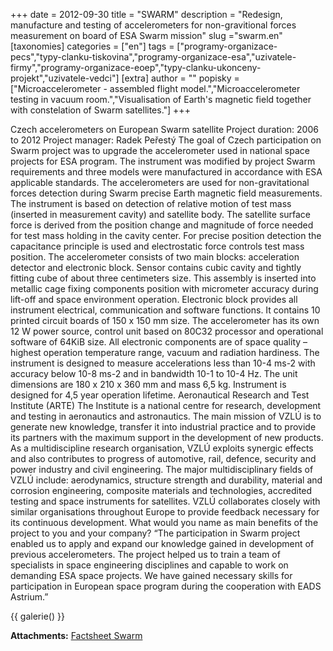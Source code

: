 +++
date = 2012-09-30
title = "SWARM"
description = "Redesign, manufacture and testing of accelerometers for non-gravitional forces measurement on board of ESA Swarm mission"
slug ="swarm.en"
[taxonomies]
categories = ["en"]
tags = ["programy-organizace-pecs","typy-clanku-tiskovina","programy-organizace-esa","uzivatele-firmy","programy-organizace-eoep","typy-clanku-ukonceny-projekt","uzivatele-vedci"]
[extra]
author = ""
popisky = ["Microaccelerometer - assembled flight model.","Microaccelerometer testing in vacuum room.","Visualisation of Earth&#039;s magnetic field together with constelation of Swarm satellites."]
+++

Czech accelerometers on European Swarm satellite Project duration: 2006 to 2012 Project manager: Radek Peřestý The goal of Czech participation on Swarm project was to upgrade the accelerometer used in national space projects for ESA program. The instrument was modified by project Swarm requirements and three models were manufactured in accordance with ESA applicable standards. The accelerometers are used for non-gravitational forces detection during Swarm precise Earth magnetic field measurements. The instrument is based on detection of relative motion of test mass (inserted in measurement cavity) and satellite body. The satellite surface force is derived from the position change and magnitude of force needed for test mass holding in the cavity center. For precise position detection the capacitance principle is used and electrostatic force controls test mass position. The accelerometer consists of two main blocks: acceleration detector and electronic block. Sensor contains cubic cavity and tightly fitting cube of about three centimeters size. This assembly is inserted into metallic cage fixing components position with micrometer accuracy during lift-off and space environment operation. Electronic block provides all instrument electrical, communication and software functions. It contains 10 printed circuit boards of 150 x 150 mm size. The accelerometer has its own 12 W power source, control unit based on 80C32 processor and operational software of 64KiB size. All electronic components are of space quality – highest operation temperature range, vacuum and radiation hardiness. The instrument is designed to measure accelerations less than 10-4 ms-2 with accuracy below 10-8 ms-2 and in bandwidth 10-1 to 10-4 Hz. The unit dimensions are 180 x 210 x 360 mm and mass 6,5 kg. Instrument is designed for 4,5 year operation lifetime. Aeronautical Research and Test Institute (ARTE) The Institute is a national centre for research, development and testing in aeronautics and astronautics. The main mission of VZLÚ is to generate new knowledge, transfer it into industrial practice and to provide its partners with the maximum support in the development of new products. As a multidiscipline research organisation, VZLÚ exploits synergic effects and also contributes to progress of automotive, rail, defence, security and power industry and civil engineering. The major multidisciplinary fields of VZLÚ include: aerodynamics, structure strength and durability, material and corrosion engineering, composite materials and technologies, accredited testing and space instruments for satellites. VZLÚ collaborates closely with similar organisations throughout Europe to provide feedback necessary for its continuous development. What would you name as main benefits of the project to you and your company? “The participation in Swarm project enabled us to apply and expand our knowledge gained in development of previous accelerometers. The project helped us to train a team of specialists in space engineering disciplines and capable to work on demanding ESA space projects. We have gained necessary skills for participation in European space program during the cooperation with EADS Astrium.”

{{ galerie() }}

**Attachments:**
[Factsheet Swarm]

[Factsheet Swarm]: csofactsheets-swarm-web.pdf
